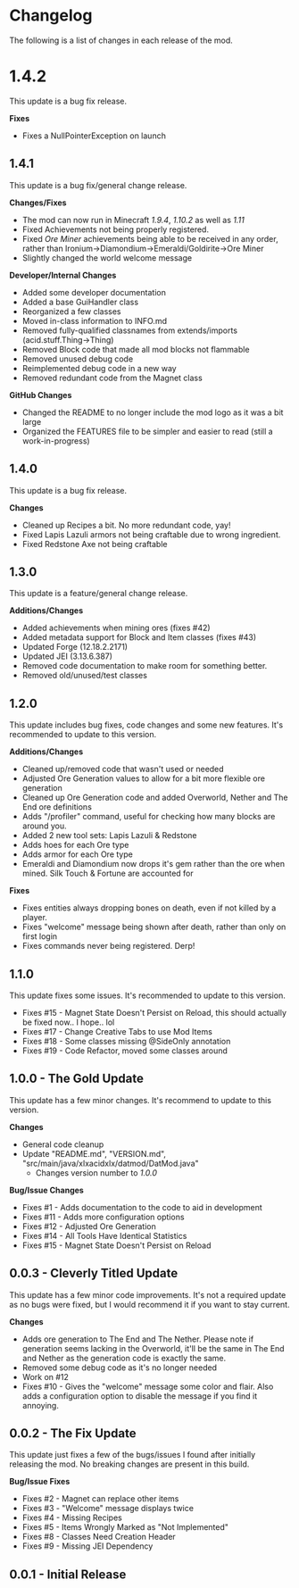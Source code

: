 # Changelog
The following is a list of changes in each release of the mod.

# 1.4.2
This update is a bug fix release.

**Fixes**
- Fixes a NullPointerException on launch

## 1.4.1
This update is a bug fix/general change release.

**Changes/Fixes**
- The mod can now run in Minecraft *1.9.4*, *1.10.2* as well as *1.11*
- Fixed Achievements not being properly registered.
- Fixed *Ore Miner* achievements being able to be received in any order, rather than Ironium->Diamondium->Emeraldi/Goldirite->Ore Miner
- Slightly changed the world welcome message

**Developer/Internal Changes**
- Added some developer documentation
- Added a base GuiHandler class
- Reorganized a few classes
- Moved in-class information to INFO.md
- Removed fully-qualified classnames from extends/imports (acid.stuff.Thing->Thing)
- Removed Block code that made all mod blocks not flammable
- Removed unused debug code
- Reimplemented debug code in a new way
- Removed redundant code from the Magnet class

**GitHub Changes**
- Changed the README to no longer include the mod logo as it was a bit large
- Organized the FEATURES file to be simpler and easier to read (still a work-in-progress)

## 1.4.0
This update is a bug fix release.

**Changes**
- Cleaned up Recipes a bit. No more redundant code, yay!
- Fixed Lapis Lazuli armors not being craftable due to wrong ingredient.
- Fixed Redstone Axe not being craftable

## 1.3.0
This update is a feature/general change release.

**Additions/Changes**
- Added achievements when mining ores (fixes #42)
- Added metadata support for Block and Item classes (fixes #43)
- Updated Forge (12.18.2.2171)
- Updated JEI (3.13.6.387)
- Removed code documentation to make room for something better.
- Removed old/unused/test classes

## 1.2.0
This update includes bug fixes, code changes and some new features. It's recommended to update to this version.

**Additions/Changes**
- Cleaned up/removed code that wasn't used or needed
- Adjusted Ore Generation values to allow for a bit more flexible ore generation
- Cleaned up Ore Generation code and added Overworld, Nether and The End ore definitions
- Adds "/profiler" command, useful for checking how many blocks are around you.
- Added 2 new tool sets: Lapis Lazuli & Redstone
- Adds hoes for each Ore type
- Adds armor for each Ore type
- Emeraldi and Diamondium now drops it's gem rather than the ore when mined. Silk Touch & Fortune are accounted for

**Fixes**
- Fixes entities always dropping bones on death, even if not killed by a player.
- Fixes "welcome" message being shown after death, rather than only on first login
- Fixes commands never being registered. Derp!

## 1.1.0
This update fixes some issues. It's recommended to update to this version.

- Fixes #15 - Magnet State Doesn't Persist on Reload, this should actually be fixed now.. I hope.. lol
- Fixes #17 - Change Creative Tabs to use Mod Items
- Fixes #18 - Some classes missing @SideOnly annotation
- Fixes #19 - Code Refactor, moved some classes around

## 1.0.0 - The Gold Update
This update has a few minor changes. It's recommend to update to this version.

**Changes**
- General code cleanup
- Update "README.md", "VERSION.md", "src/main/java/xlxacidxlx/datmod/DatMod.java"
  - Changes version number to *1.0.0*

**Bug/Issue Changes**
  - Fixes #1 - Adds documentation to the code to aid in development
  - Fixes #11 - Adds more configuration options
  - Fixes #12 - Adjusted Ore Generation
  - Fixes #14 - All Tools Have Identical Statistics
  - Fixes #15 - Magnet State Doesn't Persist on Reload

## 0.0.3 - Cleverly Titled Update
This update has a few minor code improvements. It's not a required update as no bugs were fixed, but I would recommend it if you want to stay current.

**Changes**
- Adds ore generation to The End and The Nether. Please note if generation seems lacking in the Overworld, it'll be the same in The End and Nether as the generation code is exactly the same.
- Removed some debug code as it's no longer needed
- Work on #12 
- Fixes #10 - Gives the "welcome" message some color and flair. Also adds a configuration option to disable the message if you find it annoying.

## 0.0.2 - The Fix Update
This update just fixes a few of the bugs/issues I found after initially releasing the mod. No breaking changes are present in this build.

**Bug/Issue Fixes**
  - Fixes #2 - Magnet can replace other items
  - Fixes #3 - "Welcome" message displays twice
  - Fixes #4 - Missing Recipes
  - Fixes #5 - Items Wrongly Marked as "Not Implemented"
  - Fixes #8 - Classes Need Creation Header
  - Fixes #9 - Missing JEI Dependency

## 0.0.1 - Initial Release